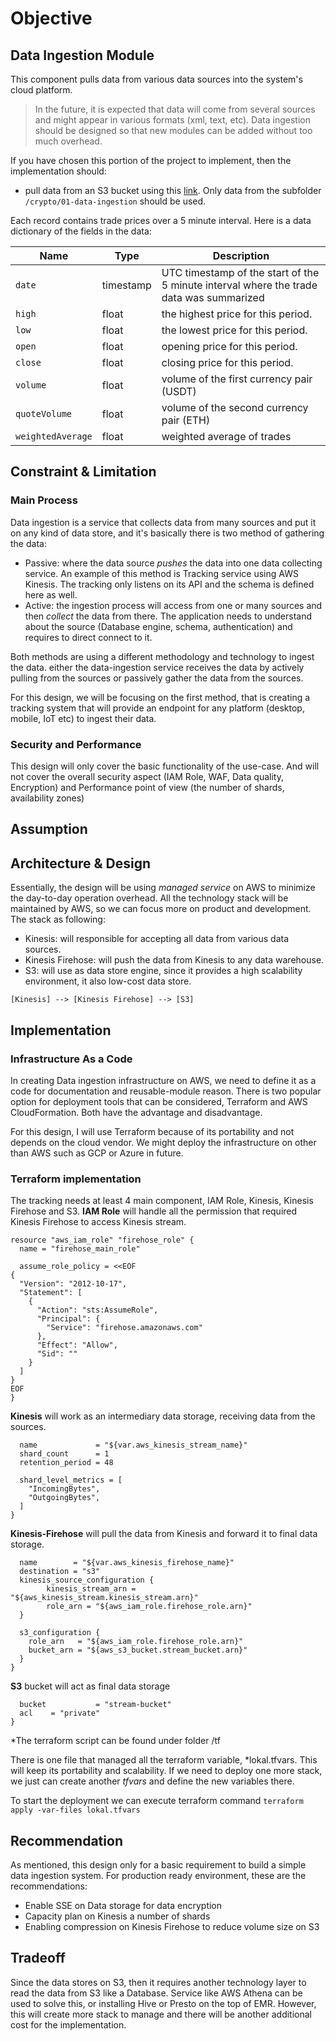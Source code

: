 # Objective
## Data Ingestion Module
This component pulls data from various data sources into the system's cloud platform. 
> In the future, it is expected that data will come from several sources and might appear in various formats (xml, text, etc). Data ingestion should be designed so that new modules can be added without too much overhead.

If you have chosen this portion of the project to implement, then the implementation should:
- pull data from an S3 bucket using this [link](https://s3-ap-southeast-1.amazonaws.com/tgr-hire-devops-test). Only data from the subfolder `/crypto/01-data-ingestion` should be used.

Each record contains trade prices over a 5 minute interval.
Here is a data dictionary of the fields in the data:

| Name | Type | Description |
| ---- | ---- | ----------- |
| `date` | timestamp | UTC timestamp of the start of the 5 minute interval where the trade data was summarized |
| `high` | float | the highest price for this period. |
| `low` | float | the lowest price for this period. |
| `open` | float | opening price for this period. |
| `close` | float | closing price for this period. |
| `volume` | float | volume of the first currency pair (USDT) |
| `quoteVolume` | float | volume of the second currency pair (ETH) | 
| `weightedAverage` | float |  weighted average of trades |

## Constraint & Limitation ##
### Main Process ###
Data ingestion is a service that collects data from many sources and put it on any kind of data store, and it's basically there is two method of gathering the data:
- Passive: where the data source *pushes* the data into one data collecting service. An example of this method is Tracking service using AWS Kinesis. The tracking only listens on its API and the schema is defined here as well.
- Active: the ingestion process will access from one or many sources and then *collect* the data from there. The application needs to understand about the source (Database engine, schema, authentication) and requires to direct connect to it.

Both methods are using a different methodology and technology to ingest the data. either the data-ingestion service receives the data by actively pulling from the sources or passively gather the data from the sources.

For this design, we will be focusing on the first method, that is creating a tracking system that will provide an endpoint for any platform (desktop, mobile, IoT etc) to ingest their data.

### Security and Performance ###
This design will only cover the basic functionality of the use-case. And will not cover the overall security aspect (IAM Role, WAF, Data quality, Encryption) and Performance point of view (the number of shards, availability zones)

## Assumption ##

## Architecture & Design ##
Essentially, the design will be using *managed service* on AWS to minimize the day-to-day operation overhead. All the technology stack will be maintained by AWS, so we can focus more on product and development. The stack as following:
* Kinesis: will responsible for accepting all data from various data sources. 
* Kinesis Firehose: will push the data from Kinesis to any data warehouse.
* S3: will use as data store engine, since it provides a high scalability environment, it also low-cost data store.

```[Kinesis] --> [Kinesis Firehose] --> [S3]```

## Implementation ##
### Infrastructure As a Code ###
In creating Data ingestion infrastructure on AWS, we need to define it as a code for documentation and reusable-module reason. There is two popular option for deployment tools that can be considered, Terraform and AWS CloudFormation. Both have the advantage and disadvantage. 

For this design, I will use Terraform because of its portability and not depends on the cloud vendor. We might deploy the infrastructure on other than AWS such as GCP or Azure in future.

### Terraform implementation ###
The tracking needs at least 4 main component, IAM Role, Kinesis, Kinesis Firehose and S3.
**IAM Role** will handle all the permission that required Kinesis Firehose to access Kinesis stream.
```
resource "aws_iam_role" "firehose_role" {
  name = "firehose_main_role"

  assume_role_policy = <<EOF
{
  "Version": "2012-10-17",
  "Statement": [
    {
      "Action": "sts:AssumeRole",
      "Principal": {
        "Service": "firehose.amazonaws.com"
      },
      "Effect": "Allow",
      "Sid": ""
    }
  ]
}
EOF
}
```
**Kinesis** will work as an intermediary data storage, receiving data from the sources.
```resource "aws_kinesis_stream" "kinesis_stream" {
  name             = "${var.aws_kinesis_stream_name}"
  shard_count      = 1
  retention_period = 48

  shard_level_metrics = [
    "IncomingBytes",
    "OutgoingBytes",
  ]
}
```
**Kinesis-Firehose** will pull the data from Kinesis and forward it to final data storage.
```resource "aws_kinesis_firehose_delivery_stream" "kinesis_firehose" {
  name        = "${var.aws_kinesis_firehose_name}"
  destination = "s3"
  kinesis_source_configuration {
        kinesis_stream_arn = "${aws_kinesis_stream.kinesis_stream.arn}"
        role_arn = "${aws_iam_role.firehose_role.arn}"
  }

  s3_configuration {
    role_arn   = "${aws_iam_role.firehose_role.arn}"
    bucket_arn = "${aws_s3_bucket.stream_bucket.arn}"
  }
}
```
**S3** bucket will act as final data storage
```resource "aws_s3_bucket" "stream_bucket" {
  bucket           = "stream-bucket"
  acl    = "private"
}
```
*The terraform script can be found under folder /tf

There is one file that managed all the terraform variable, *lokal.tfvars. This will keep its portability and scalability. If we need to deploy one more stack, we just can create another _tfvars_ and define the new variables there.

To start the deployment we can execute terraform command `terraform apply -var-files lokal.tfvars`

## Recommendation ##
As mentioned, this design only for a basic requirement to build a simple data ingestion system. For production ready environment, these are the recommendations:
* Enable SSE on Data storage for data encryption
* Capacity plan on Kinesis a number of shards 
* Enabling compression on Kinesis Firehose to reduce volume size on S3

## Tradeoff ##
Since the data stores on S3, then it requires another technology layer to read the data from S3 like a Database. Service like AWS Athena can be used to solve this, or installing Hive or Presto on the top of EMR. However, this will create more stack to manage and there will be another additional cost for the implementation.
